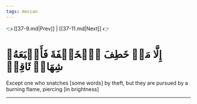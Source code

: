 ```yaml
---
tags: meccan
---
```


👈 [[37-9.md|Prev]] | [[37-11.md|Next]] 👉

# إِلَّا مَنۡ خَطِفَ ٱلۡخَطۡفَةَ فَأَتۡبَعَهُۥ شِهَابٞ ثَاقِبٞ

Except one who snatches [some words] by theft, but they are pursued by a burning flame, piercing [in brightness]

---

